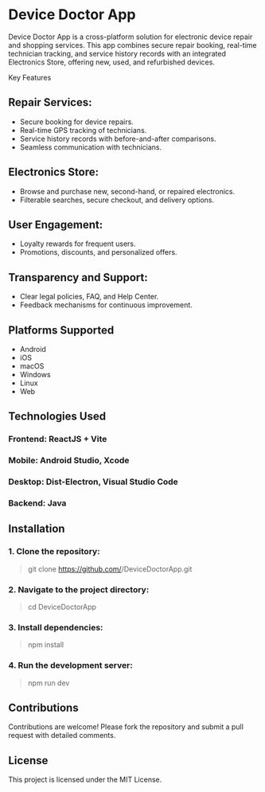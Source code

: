 # Device Doctor App

Device Doctor App is a cross-platform solution for electronic device repair and shopping services. This app combines secure repair booking, real-time technician tracking, and service history records with an integrated Electronics Store, offering new, used, and refurbished devices.

Key Features

## Repair Services:

- Secure booking for device repairs.
- Real-time GPS tracking of technicians.
- Service history records with before-and-after comparisons.
- Seamless communication with technicians.



## Electronics Store:

- Browse and purchase new, second-hand, or repaired electronics.
- Filterable searches, secure checkout, and delivery options.



## User Engagement:

- Loyalty rewards for frequent users.
- Promotions, discounts, and personalized offers.



## Transparency and Support:

- Clear legal policies, FAQ, and Help Center.
- Feedback mechanisms for continuous improvement.




## Platforms Supported

- Android
- iOS
- macOS
- Windows
- Linux
- Web



## Technologies Used

### Frontend: ReactJS + Vite
### Mobile: Android Studio, Xcode
### Desktop: Dist-Electron, Visual Studio Code
### Backend: Java


## Installation

### 1. Clone the repository:
> git clone https://github.com/<YourUsername>/DeviceDoctorApp.git


### 2. Navigate to the project directory:
> cd DeviceDoctorApp


### 3. Install dependencies:
> npm install

### 4. Run the development server:
> npm run dev

## Contributions
Contributions are welcome! Please fork the repository and submit a pull request with detailed comments.

## License
This project is licensed under the MIT License.

